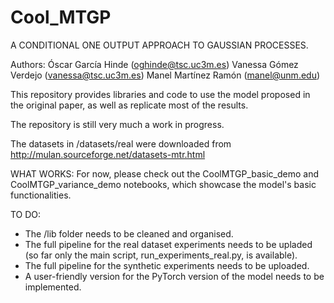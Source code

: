 # Cool_MTGP
A CONDITIONAL ONE OUTPUT APPROACH TO GAUSSIAN PROCESSES.

Authors: 
  Óscar García Hinde (oghinde@tsc.uc3m.es)
  Vanessa Gómez Verdejo (vanessa@tsc.uc3m.es)
  Manel Martínez Ramón (manel@unm.edu)

This repository provides libraries and code to use the model proposed in the original paper, as well as replicate most of the results.

The repository is still very much a work in progress.

The datasets in /datasets/real were downloaded from http://mulan.sourceforge.net/datasets-mtr.html

WHAT WORKS:
For now, please check out the CoolMTGP_basic_demo and CoolMTGP_variance_demo notebooks, which showcase the model's basic functionalities.

TO DO:
  - The /lib folder needs to be cleaned and organised.
  - The full pipeline for the real dataset experiments needs to be upladed (so far only the main script, run_experiments_real.py, is available).
  - The full pipeline for the synthetic experiments needs to be uploaded.
  - A user-friendly version for the PyTorch version of the model needs to be implemented.
